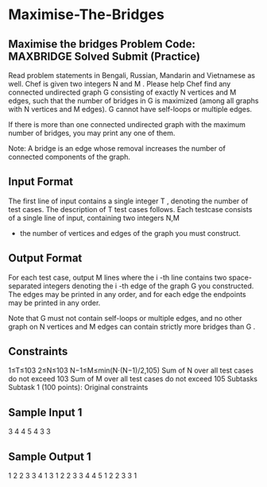 # Maximise-The-Bridges

## Maximise the bridges Problem Code: MAXBRIDGE Solved Submit (Practice)
Read problem statements in Bengali, Russian, Mandarin and Vietnamese as well.
Chef is given two integers N
 and M
. Please help Chef find any connected undirected graph G
 consisting of exactly N
 vertices and M
 edges, such that the number of bridges in G
 is maximized (among all graphs with N
 vertices and M
edges). G
 cannot have self-loops or multiple edges.

If there is more than one connected undirected graph with the maximum number of bridges, you may print any one of them.

Note: A bridge is an edge whose removal increases the number of connected components of the graph.

## Input Format
The first line of input contains a single integer T
, denoting the number of test cases. The description of T
 test cases follows.
Each testcase consists of a single line of input, containing two integers N,M
 - the number of vertices and edges of the graph you must construct.
## Output Format
For each test case, output M
 lines where the i
-th line contains two space-separated integers denoting the i
-th edge of the graph G
 you constructed. The edges may be printed in any order, and for each edge the endpoints may be printed in any order.

Note that G
 must not contain self-loops or multiple edges, and no other graph on N
 vertices and M
 edges can contain strictly more bridges than G
.

## Constraints
1≤T≤103
2≤N≤103
N−1≤M≤min(N⋅(N−1)/2,105)
Sum of N
 over all test cases do not exceed 103
Sum of M
 over all test cases do not exceed 105
Subtasks
Subtask 1 (100 points): Original constraints
## Sample Input 1 
 3
4 4
5 4
3 3
## Sample Output 1 
 1 2
2 3
3 4
1 3
1 2
2 3
3 4
4 5
1 2
2 3
3 1

